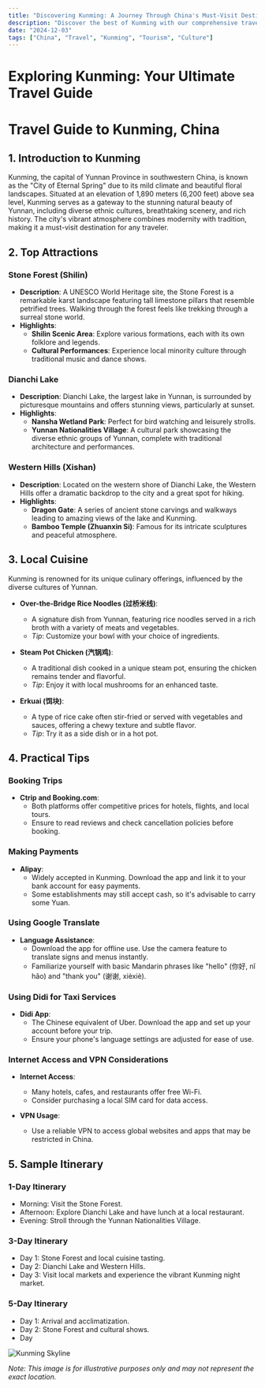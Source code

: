 ```yaml
---
title: "Discovering Kunming: A Journey Through China's Must-Visit Destination"
description: "Discover the best of Kunming with our comprehensive travel guide. Explore top attractions, savor local cuisine, and get insider tips for an unforgettable Chinese adventure."
date: "2024-12-03"
tags: ["China", "Travel", "Kunming", "Tourism", "Culture"]
---
```


# Exploring Kunming: Your Ultimate Travel Guide

# Travel Guide to Kunming, China

## 1. Introduction to Kunming
Kunming, the capital of Yunnan Province in southwestern China, is known as the "City of Eternal Spring" due to its mild climate and beautiful floral landscapes. Situated at an elevation of 1,890 meters (6,200 feet) above sea level, Kunming serves as a gateway to the stunning natural beauty of Yunnan, including diverse ethnic cultures, breathtaking scenery, and rich history. The city's vibrant atmosphere combines modernity with tradition, making it a must-visit destination for any traveler.

## 2. Top Attractions

### Stone Forest (Shilin)
- **Description**: A UNESCO World Heritage site, the Stone Forest is a remarkable karst landscape featuring tall limestone pillars that resemble petrified trees. Walking through the forest feels like trekking through a surreal stone world.
- **Highlights**:
  - **Shilin Scenic Area**: Explore various formations, each with its own folklore and legends.
  - **Cultural Performances**: Experience local minority culture through traditional music and dance shows.

### Dianchi Lake
- **Description**: Dianchi Lake, the largest lake in Yunnan, is surrounded by picturesque mountains and offers stunning views, particularly at sunset.
- **Highlights**:
  - **Nansha Wetland Park**: Perfect for bird watching and leisurely strolls.
  - **Yunnan Nationalities Village**: A cultural park showcasing the diverse ethnic groups of Yunnan, complete with traditional architecture and performances.

### Western Hills (Xishan)
- **Description**: Located on the western shore of Dianchi Lake, the Western Hills offer a dramatic backdrop to the city and a great spot for hiking.
- **Highlights**:
  - **Dragon Gate**: A series of ancient stone carvings and walkways leading to amazing views of the lake and Kunming.
  - **Bamboo Temple (Zhuanxin Si)**: Famous for its intricate sculptures and peaceful atmosphere.

## 3. Local Cuisine
Kunming is renowned for its unique culinary offerings, influenced by the diverse cultures of Yunnan.

- **Over-the-Bridge Rice Noodles (过桥米线)**:
  - A signature dish from Yunnan, featuring rice noodles served in a rich broth with a variety of meats and vegetables.
  - *Tip*: Customize your bowl with your choice of ingredients.

- **Steam Pot Chicken (汽锅鸡)**:
  - A traditional dish cooked in a unique steam pot, ensuring the chicken remains tender and flavorful.
  - *Tip*: Enjoy it with local mushrooms for an enhanced taste.

- **Erkuai (饵块)**:
  - A type of rice cake often stir-fried or served with vegetables and sauces, offering a chewy texture and subtle flavor.
  - *Tip*: Try it as a side dish or in a hot pot.

## 4. Practical Tips

### Booking Trips
- **Ctrip and Booking.com**:
  - Both platforms offer competitive prices for hotels, flights, and local tours.
  - Ensure to read reviews and check cancellation policies before booking.

### Making Payments
- **Alipay**:
  - Widely accepted in Kunming. Download the app and link it to your bank account for easy payments.
  - Some establishments may still accept cash, so it's advisable to carry some Yuan.

### Using Google Translate
- **Language Assistance**:
  - Download the app for offline use. Use the camera feature to translate signs and menus instantly.
  - Familiarize yourself with basic Mandarin phrases like "hello" (你好, nǐ hǎo) and "thank you" (谢谢, xièxiè).

### Using Didi for Taxi Services
- **Didi App**:
  - The Chinese equivalent of Uber. Download the app and set up your account before your trip.
  - Ensure your phone's language settings are adjusted for ease of use.

### Internet Access and VPN Considerations
- **Internet Access**:
  - Many hotels, cafes, and restaurants offer free Wi-Fi.
  - Consider purchasing a local SIM card for data access.

- **VPN Usage**:
  - Use a reliable VPN to access global websites and apps that may be restricted in China.

## 5. Sample Itinerary

### 1-Day Itinerary
- Morning: Visit the Stone Forest.
- Afternoon: Explore Dianchi Lake and have lunch at a local restaurant.
- Evening: Stroll through the Yunnan Nationalities Village.

### 3-Day Itinerary
- Day 1: Stone Forest and local cuisine tasting.
- Day 2: Dianchi Lake and Western Hills.
- Day 3: Visit local markets and experience the vibrant Kunming night market.

### 5-Day Itinerary
- Day 1: Arrival and acclimatization.
- Day 2: Stone Forest and cultural shows.
- Day

<img src="https://source.unsplash.com/1600x900/?Kunming,cityscape" alt="Kunming Skyline" loading="lazy">

*Note: This image is for illustrative purposes only and may not represent the exact location.*

